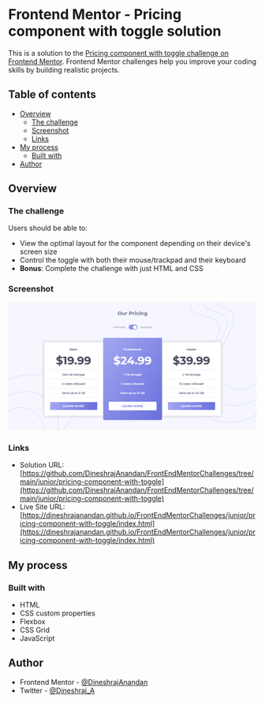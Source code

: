 # Frontend Mentor - Pricing component with toggle solution

This is a solution to the [Pricing component with toggle challenge on Frontend Mentor](https://www.frontendmentor.io/challenges/pricing-component-with-toggle-8vPwRMIC). Frontend Mentor challenges help you improve your coding skills by building realistic projects. 

## Table of contents

- [Overview](#overview)
  - [The challenge](#the-challenge)
  - [Screenshot](#screenshot)
  - [Links](#links)
- [My process](#my-process)
  - [Built with](#built-with)
- [Author](#author)

## Overview

### The challenge

Users should be able to:

- View the optimal layout for the component depending on their device's screen size
- Control the toggle with both their mouse/trackpad and their keyboard
- **Bonus**: Complete the challenge with just HTML and CSS

### Screenshot

![](./screenshot.png)

### Links

- Solution URL: [https://github.com/DineshrajAnandan/FrontEndMentorChallenges/tree/main/junior/pricing-component-with-toggle](https://github.com/DineshrajAnandan/FrontEndMentorChallenges/tree/main/junior/pricing-component-with-toggle)
- Live Site URL: [https://dineshrajanandan.github.io/FrontEndMentorChallenges/junior/pricing-component-with-toggle/index.html](https://dineshrajanandan.github.io/FrontEndMentorChallenges/junior/pricing-component-with-toggle/index.html)

## My process

### Built with

- HTML
- CSS custom properties
- Flexbox
- CSS Grid
- JavaScript

## Author

- Frontend Mentor - [@DineshrajAnandan](https://www.frontendmentor.io/profile/DineshrajAnandan)
- Twitter - [@Dineshraj_A](https://www.twitter.com/Dineshraj_A)


